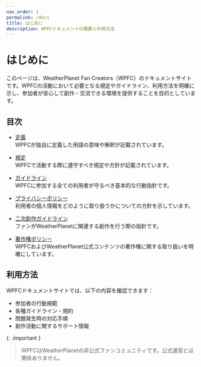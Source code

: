 ```yaml
---
nav_order: 1
permalink: /docs
title: はじめに
description: WPFCドキュメントの概要と利用方法
---
```


# はじめに

このページは、WeatherPlanet Fan Creators（WPFC）のドキュメントサイトです。WPFCの活動において必要となる規定やガイドライン、利用方法を明確に示し、参加者が安心して創作・交流できる環境を提供することを目的としています。

## 目次

- [定義](/docs/definition)  
  WPFCが独自に定義した用語の意味や解釈が記載されています。

- [規定](/docs/regulations)  
  WPFCで活動する際に遵守すべき規定や方針が記載されています。

- [ガイドライン](/docs/regulations/guideline)  
  WPFCに参加する全ての利用者が守るべき基本的な行動指針です。

- [プライバシーポリシー](/docs/regulations/privacy)  
  利用者の個人情報をどのように取り扱うかについての方針を示しています。

- [二次創作ガイドライン](/docs/regulationsfanworks-guideline)  
  ファンがWeatherPlanetに関連する創作を行う際の指針です。

- [著作権ポリシー](/docs/regulations/copyright-policy)  
  WPFCおよびWeatherPlanet公式コンテンツの著作権に関する取り扱いを明確にしています。

## 利用方法

WPFCドキュメントサイトでは、以下の内容を確認できます：

- 参加者の行動規範  
- 各種ガイドライン・規約  
- 問題発生時の対応手順  
- 創作活動に関するサポート情報

<!-- ## 参加をお考えの方へ

WPFCはWeatherPlanetを愛するファンが自由に集まり、創作・交流を楽しむためのコミュニティです。ガイドラインを尊重しつつ、自由でクリエイティブな活動をお楽しみください。

- [参加登録](/register)
- [ディスコードサーバー](/discord)
- [お問い合わせ](/contact) -->

{: .important }
> WPFCはWeatherPlanetの非公式ファンコミュニティです。公式運営とは関係ありません。
